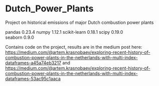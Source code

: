 # Dutch_Power_Plants
Project on historical emissions of major Dutch combustion power plants

pandas                    0.23.4
numpy                     1.12.1
scikit-learn              0.18.1
scipy                     0.19.0              
seaborn                   0.9.0


Contains code on the project, results are in the medium post here: https://medium.com/@artem.krasnobaev/exploring-recent-history-of-combustion-power-plants-in-the-netherlands-with-multi-index-dataframes-a45a74eb3217 and  https://medium.com/@artem.krasnobaev/exploring-recent-history-of-combustion-power-plants-in-the-netherlands-with-multi-index-dataframes-53ac95c1aaca
